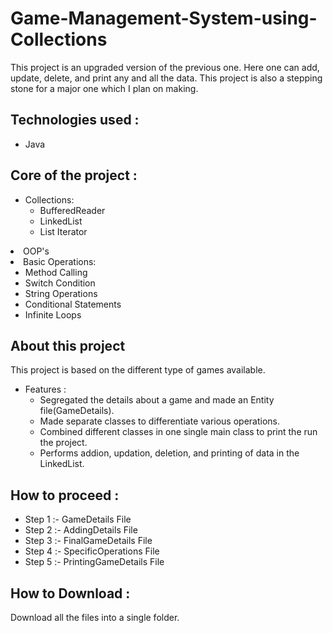 # Game-Management-System-using-Collections
This project is an upgraded version of the previous one. Here one can add, update, delete, and print any and all the data. This project is also a stepping stone for a major one which I plan on making.

<h2>Technologies used : </h2>

<ul>
  <li>Java</li>
</ul>

<h2>Core of the project : </h2>

<ul>
  <li>Collections:
    <ul>
      <li>BufferedReader</li>
      <li>LinkedList</li>
      <li>List Iterator</li>
    </ul>
  </li>
</ul>

<li>OOP's</li>
  
  <li>Basic Operations:
    <ul>
      <li>Method Calling</li>
      <li>Switch Condition</li>
      <li>String Operations</li>
      <li>Conditional Statements</li>
      <li>Infinite Loops</li>
    </ul>
  </li>
</ul>

<h2>About this project</h2>
<p>This project is based on the different type of games available.</p>
<ul>
  <li>Features :
    <ul>
      <li>Segregated the details about a game and made an Entity file(GameDetails).</li> 
      <li>Made separate classes to differentiate various operations.</li>
      <li>Combined different classes in one single main class to print the run the project.</li>
      <li>Performs addion, updation, deletion, and printing of data in the LinkedList.</li>
    </ul>  
  </li>
</ul>

<h2>How to proceed : </h2>
<ul>
  <li>Step 1 :- GameDetails File</li>
  <li>Step 2 :- AddingDetails File</li>
  <li>Step 3 :- FinalGameDetails File</li>
  <li>Step 4 :- SpecificOperations File</li>
  <li>Step 5 :- PrintingGameDetails File</li>
</ul>

<h2>How to Download : </h2>
<p>Download all the files into a single folder.</p>
